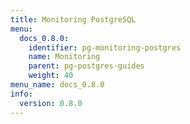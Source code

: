 ```yaml
---
title: Monitoring PostgreSQL
menu:
  docs_0.8.0:
    identifier: pg-monitoring-postgres
    name: Monitoring
    parent: pg-postgres-guides
    weight: 40
menu_name: docs_0.8.0
info:
  version: 0.8.0
---
```


